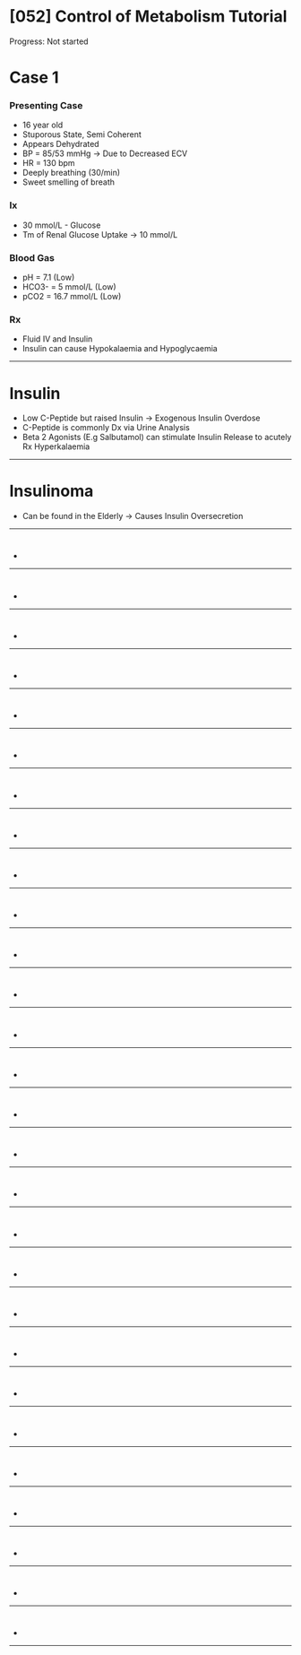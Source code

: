 # [052] Control of Metabolism Tutorial

Progress: Not started

# Case 1

### Presenting Case

- 16 year old
- Stuporous State, Semi Coherent
- Appears Dehydrated
- BP = 85/53 mmHg → Due to Decreased ECV
- HR = 130 bpm
- Deeply breathing (30/min)
- Sweet smelling of breath

### Ix

- 30 mmol/L - Glucose
- Tm of Renal Glucose Uptake → 10 mmol/L

### Blood Gas

- pH = 7.1 (Low)
- HCO3- = 5 mmol/L (Low)
- pCO2 = 16.7 mmol/L (Low)

### Rx

- Fluid IV and Insulin
- Insulin can cause Hypokalaemia and Hypoglycaemia

---

# Insulin

- Low C-Peptide but raised Insulin → Exogenous Insulin Overdose
- C-Peptide is commonly Dx via Urine Analysis
- Beta 2 Agonists (E.g Salbutamol) can stimulate Insulin Release to acutely Rx Hyperkalaemia

---

# Insulinoma

- Can be found in the Elderly → Causes Insulin Oversecretion

---

# 

- 

---

# 

- 

---

# 

- 

---

# 

- 

---

# 

- 

---

# 

- 

---

# 

- 

---

# 

- 

---

# 

- 

---

# 

- 

---

# 

- 

---

# 

- 

---

# 

- 

---

# 

- 

---

# 

- 

---

# 

- 

---

# 

- 

---

# 

- 

---

# 

- 

---

# 

- 

---

# 

- 

---

# 

- 

---

# 

- 

---

# 

- 

---

# 

- 

---

# 

- 

---

# 

- 

---

# 

- 

---